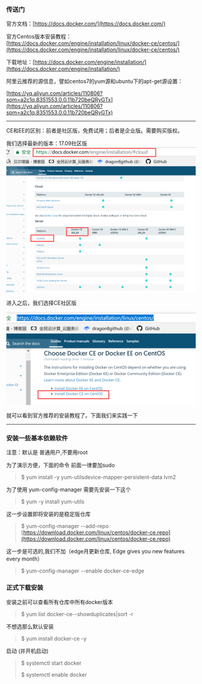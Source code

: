 ### 传送门

官方文档：[https://docs.docker.com/](https://docs.docker.com/)

官方Centos版本安装教程：[https://docs.docker.com/engine/installation/linux/docker-ce/centos/](https://docs.docker.com/engine/installation/linux/docker-ce/centos/)

下载地址：[https://docs.docker.com/engine/installation/](https://docs.docker.com/engine/installation/)

阿里云推荐的源信息，譬如centos7的yum源和ubuntu下的apt-get源设置：

[https://yq.aliyun.com/articles/110806?spm=a2c1q.8351553.0.0.11b720beQRyGTx](https://yq.aliyun.com/articles/110806?spm=a2c1q.8351553.0.0.11b720beQRyGTx)

---

CE和EE的区别：前者是社区版，免费试用；后者是企业版。需要购买版权。

我们选择最新的版本：17.09社区版![](/assets/6import.png)

进入之后，我们选择CE社区版

![](/assets/import.png)

就可以看到官方推荐的安装教程了。下面我们来实践一下

---

### 安装一些基本依赖软件

注意：默认是 普通用户,不要用root

为了演示方便，下面的命令 前面一律要加sudo

> $ yum install -y yum-utilsdevice-mapper-persistent-data lvm2

为了使用 yum-config-manager 需要先安装一下这个

> $ yum -y install yum-utils

这一步设置即将安装的是稳定版仓库

> $ yum-config-manager --add-repo [https://download.docker.com/linux/centos/docker-ce.repo](https://download.docker.com/linux/centos/docker-ce.repo)

这一步是可选的,我们不加（edge月更新仓库, Edge gives you new features every month）

> $ yum-config-manager --enable docker-ce-edge

### 正式下载安装

安装之前可以查看所有仓库中所有docker版本

> $ yum list docker-ce--showduplicates\|sort -r

不想选那么默认安装 

> $ yum install docker-ce -y

启动 \(并开机启动\)

> $ systemctl start docker
>
> $ systemctl enable docker



